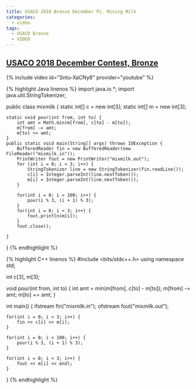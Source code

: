```yaml
---
title: USACO 2018 Bronze December P1. Mixing Milk
categories:
  - video
tags:
  - USACO Bronze
  - VIDEO
---
```


## [USACO 2018 December Contest, Bronze](http://usaco.org/index.php?page=viewproblem2&cpid=855)

{% include video id="Sntu-XaCNy8" provider="youtube" %}

{% highlight Java linenos %}
import java.io.*;
import java.util.StringTokenizer;

public class mixmilk {
    static int[] c = new int[3];
    static int[] m = new int[3];

    static void pour(int from, int to) {
        int amt = Math.min(m[from], c[to] - m[to]);
        m[from] -= amt;
        m[to] += amt;
    }
    public static void main(String[] args) throws IOException {
        BufferedReader fin = new BufferedReader(new FileReader("mixmilk.in"));
        PrintWriter fout = new PrintWriter("mixmilk.out");
        for (int i = 0; i < 3; i++) {
            StringTokenizer line = new StringTokenizer(fin.readLine());
            c[i] = Integer.parseInt(line.nextToken());
            m[i] = Integer.parseInt(line.nextToken());
        }

        for(int i = 0; i < 100; i++) {
            pour(i % 3, (i + 1) % 3);
        }
        for(int i = 0; i < 3; i++) {
            fout.println(m[i]);
        }
        fout.close();

    }
}
{% endhighlight %}


{% highlight C++ linenos %}
#include <bits/stdc++.h>
using namespace std;

int c[3], m[3];

void pour(int from, int to) {
    int amt = min(m[from], c[to] - m[to]);
    m[from] -= amt;
    m[to] += amt;
}

int main() {
    ifstream fin("mixmilk.in");
    ofstream fout("mixmilk.out");

    for(int i = 0; i < 3; i++) {
        fin >> c[i] >> m[i];
    }

    for(int i = 0; i < 100; i++) {
        pour(i % 3, (i + 1) % 3);
    }

    for(int i = 0; i < 3; i++) {
        fout << m[i] << endl;
    }
}
{% endhighlight %}  

